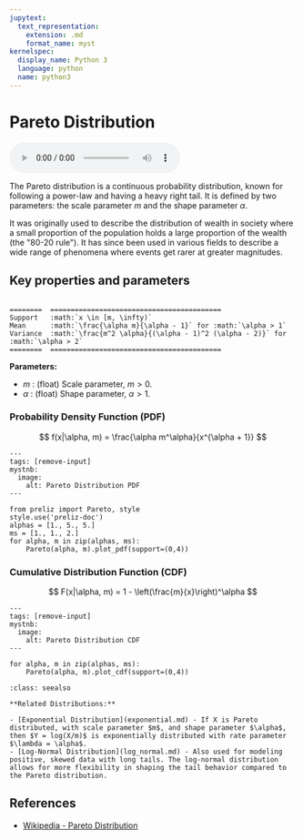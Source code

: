 ```yaml
---
jupytext:
  text_representation:
    extension: .md
    format_name: myst
kernelspec:
  display_name: Python 3
  language: python
  name: python3
---
```

# Pareto Distribution

<audio controls> <source src="../../_static/pareto.mp3" type="audio/mpeg"> This browser cannot play the pronunciation audio file for this distribution. </audio>

The Pareto distribution is a continuous probability distribution, known for following a power-law and having a heavy right tail. It is defined by two parameters: the scale parameter $m$ and the shape parameter $\alpha$.

It was originally used to describe the distribution of wealth in society where a small proportion of the population holds a large proportion of the wealth (the "80-20 rule"). It has since been used in various fields to describe a wide range of phenomena where events get rarer at greater magnitudes.

## Key properties and parameters

```{eval-rst}

========  ==========================================
Support   :math:`x \in [m, \infty)`
Mean      :math:`\frac{\alpha m}{\alpha - 1}` for :math:`\alpha > 1`
Variance  :math:`\frac{m^2 \alpha}{(\alpha - 1)^2 (\alpha - 2)}` for :math:`\alpha > 2`
========  ==========================================
```

**Parameters:**

- $m$ : (float) Scale parameter, $m > 0$.
- $\alpha$ : (float) Shape parameter, $\alpha > 1$.

### Probability Density Function (PDF)

$$
f(x|\alpha, m) = \frac{\alpha m^\alpha}{x^{\alpha + 1}}
$$

```{code-cell}
---
tags: [remove-input]
mystnb:
  image:
    alt: Pareto Distribution PDF
---

from preliz import Pareto, style
style.use('preliz-doc')
alphas = [1., 5., 5.]
ms = [1., 1., 2.]
for alpha, m in zip(alphas, ms):
    Pareto(alpha, m).plot_pdf(support=(0,4))
```

### Cumulative Distribution Function (CDF)

$$
F(x|\alpha, m) = 1 - \left(\frac{m}{x}\right)^\alpha
$$

```{code-cell}
---
tags: [remove-input]
mystnb:
  image:
    alt: Pareto Distribution CDF
---

for alpha, m in zip(alphas, ms):
    Pareto(alpha, m).plot_cdf(support=(0,4))
```

```{seealso}
:class: seealso

**Related Distributions:**

- [Exponential Distribution](exponential.md) - If X is Pareto distributed, with scale parameter $m$, and shape parameter $\alpha$, then $Y = log(X/m)$ is exponentially distributed with rate parameter $\lambda = \alpha$.
- [Log-Normal Distribution](log_normal.md) - Also used for modeling positive, skewed data with long tails. The log-normal distribution allows for more flexibility in shaping the tail behavior compared to the Pareto distribution.
```

## References

- [Wikipedia - Pareto Distribution](https://en.wikipedia.org/wiki/Pareto_distribution)